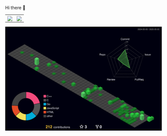Hi there 👋

<!--
**fishwww-ww/fishwww-ww** is a ✨ _special_ ✨ repository because its `README.md` (this file) appears on your GitHub profile.

Here are some ideas to get you started:

- 🔭 I’m currently working on ...
- 🌱 I’m currently learning ...
- 👯 I’m looking to collaborate on ...
- 🤔 I’m looking for help with ...
- 💬 Ask me about ...
- 📫 How to reach me: ...
- 😄 Pronouns: ...
- ⚡ Fun fact: ...
![Top Langs](https://github-readme-stats.vercel.app/api/top-langs/?username=fishwww-ww&theme=dark&layout=compact)
![Anurag's GitHub stats](https://github-readme-stats.vercel.app/api?username=fishwww-ww&show_icons=true&theme=github_dark)
<div style="display: flex; align-items: center;">
</div>
-->

<table><tr>
  <td>
    <a href="https://github.com/anuraghazra/github-readme-stats">
      <img align="center" src="https://github-readme-stats.vercel.app/api/top-langs/?username=fishwww-ww&theme=github_dark&layout=compact&hide_border=true&card_height=300&hide=html,css" />
    </a>
  </td>
  <td>
    <a href="https://github.com/anuraghazra/convoychat">
      <img align="center" src="https://github-readme-stats.vercel.app/api?username=fishwww-ww&show_icons=true&theme=github_dark&hide_border=true" />
    </a>
  </td>
</tr></table>
<img src="https://github.com/fishwww-ww/fishwww-ww/blob/main/profile-3d-contrib/profile-night-green.svg" />
